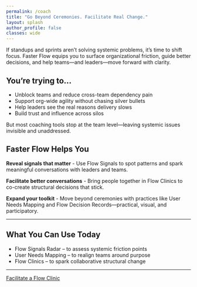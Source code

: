 ```yaml
---
permalink: /coach
title: "Go Beyond Ceremonies. Facilitate Real Change."
layout: splash
author_profile: false
classes: wide
---
```


If standups and sprints aren’t solving systemic problems, it’s time to shift focus. Faster Flow equips you to surface organizational friction, guide better decisions, and help teams—and leaders—move forward with clarity.

## You’re trying to…

- Unblock teams and reduce cross-team dependency pain
- Support org-wide agility without chasing silver bullets
- Help leaders see the real reasons delivery slows
- Build trust and influence across silos

But most coaching tools stop at the team level—leaving systemic issues invisible and unaddressed.

## Faster Flow Helps You

**Reveal signals that matter** - Use Flow Signals to spot patterns and spark meaningful conversations with leaders and teams.

**Facilitate better conversations** - Bring people together in Flow Clinics to co-create structural decisions that stick.

**Expand your toolkit** - Move beyond ceremonies with practices like User Needs Mapping and Flow Decision Records—practical, visual, and participatory.

---

## What You Can Use Today

- Flow Signals Radar – to assess systemic friction points
- User Needs Mapping – to realign teams around purpose
- Flow Clinics – to spark collaborative structural change

---

[Facilitate a Flow Clinic](/contact)
